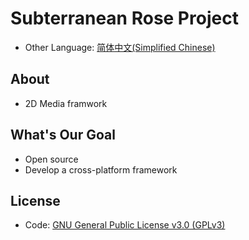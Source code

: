 # Subterranean Rose Project
- Other Language: [简体中文(Simplified Chinese)](./README.zh-Hans.md)

## About
- 2D Media framwork

## What's Our Goal
- Open source
- Develop a cross-platform framework

## License
- Code: [GNU General Public License v3.0 (GPLv3)](./license.txt)
